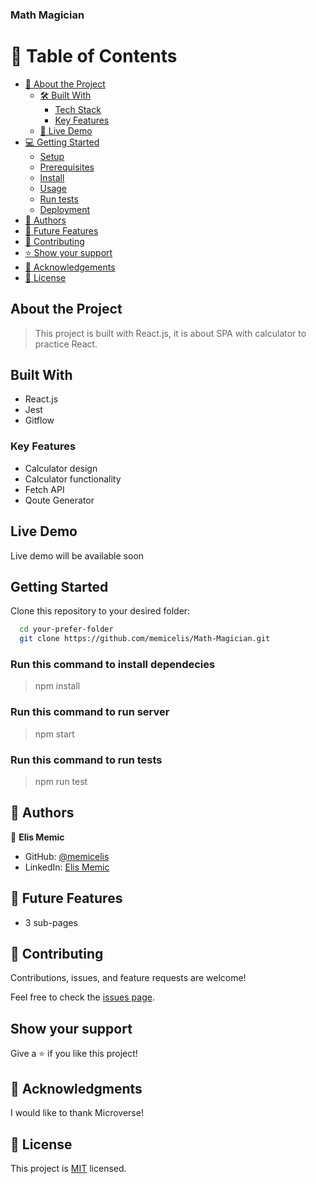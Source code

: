 ### Math Magician

# 📗 Table of Contents

- [📖 About the Project](#about-project)
  - [🛠 Built With](#built-with)
    - [Tech Stack](#tech-stack)
    - [Key Features](#key-features)
  - [🚀 Live Demo](#live-demo)
- [💻 Getting Started](#getting-started)
  - [Setup](#setup)
  - [Prerequisites](#prerequisites)
  - [Install](#install)
  - [Usage](#usage)
  - [Run tests](#run-tests)
  - [Deployment](#triangular_flag_on_post-deployment)
- [👥 Authors](#authors)
- [🔭 Future Features](#future-features)
- [🤝 Contributing](#contributing)
- [⭐️ Show your support](#support)
- [🙏 Acknowledgements](#acknowledgements)
- [📝 License](#license)

## About the Project

> This project is built with React.js, it is about SPA with calculator to practice React.

## Built With

- React.js
- Jest
- Gitflow

### Key Features

- Calculator design
- Calculator functionality
- Fetch API
- Qoute Generator

## Live Demo

Live demo will be available soon

## Getting Started

Clone this repository to your desired folder:

```sh
  cd your-prefer-folder
  git clone https://github.com/memicelis/Math-Magician.git
```

### Run this command to install dependecies

> npm install

### Run this command to run server

> npm start

### Run this command to run tests

> npm run test

## 👥 Authors <a name="authors"></a>

👤 **Elis Memic**

- GitHub: [@memicelis](https://github.com/memicelis)
- LinkedIn: [Elis Memic](https://www.linkedin.com/in/elis-memic-0a7393bb)

## 🔭 Future Features

- 3 sub-pages

## 🤝 Contributing <a name="contributing"></a>

Contributions, issues, and feature requests are welcome!

Feel free to check the [issues page](https://github.com/memicelis/Math-Magician/issues).

## Show your support

Give a ⭐️ if you like this project!

## 🙏 Acknowledgments

I would like to thank Microverse!

## 📝 License

This project is [MIT](./LICENSE) licensed.
